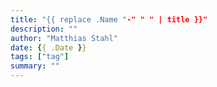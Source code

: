 ```yaml
---
title: "{{ replace .Name "-" " " | title }}"
description: ""
author: "Matthias Stahl"
date: {{ .Date }}
tags: ["tag"]
summary: ""
---
```

